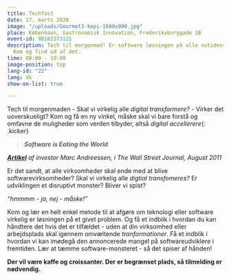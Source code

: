 ```yaml
---
title: Techfast
date: 17. marts 2020
image: "/uploads/Gourmet3-kopi-1600x900.jpg"
place: København, Gastronomisk Innovation, Frederiksborggade 1B
event-id: 98182373121
description: Tech til morgenmad! Er software løsningen på alle nutidens problemer?
  Kom og find ud af det.
time: 08:00 - 10:00
image-position: top
lang-id: "22"
lang: dk
show-on-list: true

---
```

Tech til morgenmaden - Skal vi virkelig alle _digital transformere?_ - Virker det uoverskueligt? Kom og få en ny vinkel, måske skal vi bare forstå og omfavne de muligheder som verden tilbyder, altså _digital accellerere_{: .kicker}

> **_Software is Eating the World_**

[**_Artikel_**](https://a16z.com/2011/08/20/why-software-is-eating-the-world/) _af investor Marc Andreessen, i The Wall Street Journal, August 2011_

Er det sandt, at alle virksomheder skal ende med at blive softwarevirksomheder? Skal vi virkelig alle _digtial transfomeres?_ Er udviklingen et disruptivt monster? Bliver vi spist?

_“hmmmm - ja, nej - måske!”_

Kom og lær en helt enkel metode til at afgøre om teknologi eller software virkelig er løsningen på et givet problem. Og få et indblik i hvordan du kan håndtere det hvis det er tilfældet - uden at din virksomhed eller arbejdsplads skal igennem omvæltende _tranformationer_. Få et indblik i hvordan vi kan imødegå den annoncerede mangel på softwareudviklere i fremtiden. Lær at tæmme software-monsteret - så det spiser af hånden!

**Der vil være kaffe og croissanter. Der er begrænset plads, så tilmelding er nødvendig.**